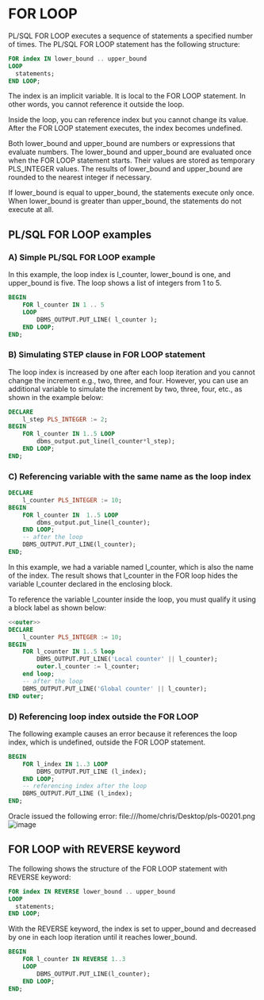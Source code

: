 # FOR LOOP
PL/SQL FOR LOOP executes a sequence of statements a specified number of times. The PL/SQL FOR LOOP statement has the following structure:
```sql
FOR index IN lower_bound .. upper_bound
LOOP
  statements;
END LOOP;
```

The index is an implicit variable. It is local to the FOR LOOP statement. In other words, you cannot reference it outside the loop.

Inside the loop, you can reference index but you cannot change its value. After the FOR LOOP statement executes, the index becomes undefined.

Both lower_bound and upper_bound are numbers or expressions that evaluate numbers. The lower_bound and upper_bound are evaluated once when the FOR LOOP statement starts. Their values are stored as temporary PLS_INTEGER values. The results of lower_bound and upper_bound are rounded to the nearest integer if necessary.

If lower_bound is equal to upper_bound, the statements execute only once. When lower_bound is greater than upper_bound, the statements do not execute at all.

## PL/SQL FOR LOOP examples

### A) Simple PL/SQL FOR LOOP example
In this example, the loop index is l_counter, lower_bound is one, and upper_bound is five. The loop shows a list of integers from 1 to 5.
```sql
BEGIN
    FOR l_counter IN 1 .. 5
   	LOOP
    	DBMS_OUTPUT.PUT_LINE( l_counter );
	END LOOP;
END;
```

### B) Simulating STEP clause in FOR LOOP statement
The loop index is increased by one after each loop iteration and you cannot change the increment e.g., two, three, and four. However, you can use an additional variable to simulate the increment by two, three, four, etc., as shown in the example below:
```sql
DECLARE
    l_step PLS_INTEGER := 2;
BEGIN
    FOR l_counter IN 1..5 LOOP
    	dbms_output.put_line(l_counter*l_step);
    END LOOP;
END;
```

### C) Referencing variable with the same name as the loop index

```sql
DECLARE
    l_counter PLS_INTEGER := 10;
BEGIN
    FOR l_counter IN  1..5 LOOP
    	dbms_output.put_line(l_counter);
    END LOOP;
	-- after the loop
	DBMS_OUTPUT.PUT_LINE(l_counter);
END;
```
In this example, we had a variable named l_counter, which is also the name of the index. The result shows that l_counter in the FOR loop hides the variable l_counter declared in the enclosing block.

To reference the variable l_counter inside the loop, you must qualify it using a block label as shown below:
```sql
<<outer>>
DECLARE
    l_counter PLS_INTEGER := 10;
BEGIN
    FOR l_counter IN 1..5 loop
    	DBMS_OUTPUT.PUT_LINE('Local counter' || l_counter);
		outer.l_counter := l_counter;
	end loop;
	-- after the loop
	DBMS_OUTPUT.PUT_LINE('Global counter' || l_counter);
END outer;
```

### D) Referencing loop index outside the FOR LOOP
The following example causes an error because it references the loop index, which is undefined, outside the FOR LOOP statement.
```sql
BEGIN
    FOR l_index IN 1..3 LOOP
    	DBMS_OUTPUT.PUT_LINE (l_index);
    END LOOP;
	-- referencing index after the loop
	DBMS_OUTPUT.PUT_LINE (l_index);
END;
```
Oracle issued the following error:
file:///home/chris/Desktop/pls-00201.png![image](https://github.com/user-attachments/assets/4b4d5f36-87b0-48a8-81c6-11811514303e)

## FOR LOOP with REVERSE keyword
The following shows the structure of the FOR LOOP statement with REVERSE keyword:
```sql
FOR index IN REVERSE lower_bound .. upper_bound
LOOP
  statements;
END LOOP;
```

With the REVERSE keyword, the index is set to upper_bound and decreased by one in each loop iteration until it reaches lower_bound.
```sql
BEGIN
    FOR l_counter IN REVERSE 1..3
    LOOP
    	DBMS_OUTPUT.PUT_LINE(l_counter);
    END LOOP;
END;
```
